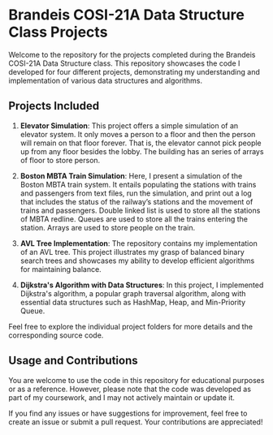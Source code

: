 # Brandeis COSI-21A Data Structure Class Projects

Welcome to the repository for the projects completed during the Brandeis COSI-21A Data Structure class. This repository showcases the code I developed for four different projects, demonstrating my understanding and implementation of various data structures and algorithms.

## Projects Included

1. **Elevator Simulation**: This project offers a simple simulation of an elevator system. It only moves a person to a floor and then the person will remain on that floor forever. That is, the elevator cannot pick people up from any floor besides the lobby. The building has an series of arrays of floor to store person. 

2. **Boston MBTA Train Simulation**: Here, I present a simulation of the Boston MBTA train system. It entails populating the stations with trains and passengers from text files, run the simulation, and print out a log that includes the status of the railway’s stations and the movement of trains and 
passengers. Double linked list is used to store all the stations of MBTA redline. Queues are used to store all the trains entering the station. Arrays are used to store people on the train.   

3. **AVL Tree Implementation**: The repository contains my implementation of an AVL tree. This project illustrates my grasp of balanced binary search trees and showcases my ability to develop efficient algorithms for maintaining balance.

4. **Dijkstra's Algorithm with Data Structures**: In this project, I implemented Dijkstra's algorithm, a popular graph traversal algorithm, along with essential data structures such as HashMap, Heap, and Min-Priority Queue. 

Feel free to explore the individual project folders for more details and the corresponding source code.

## Usage and Contributions

You are welcome to use the code in this repository for educational purposes or as a reference. However, please note that the code was developed as part of my coursework, and I may not actively maintain or update it.

If you find any issues or have suggestions for improvement, feel free to create an issue or submit a pull request. Your contributions are appreciated!
